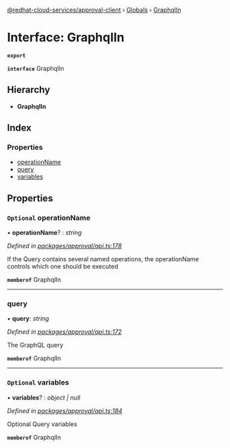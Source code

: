 [@redhat-cloud-services/approval-client](../README.md) › [Globals](../globals.md) › [GraphqlIn](graphqlin.md)

# Interface: GraphqlIn

**`export`** 

**`interface`** GraphqlIn

## Hierarchy

* **GraphqlIn**

## Index

### Properties

* [operationName](graphqlin.md#optional-operationname)
* [query](graphqlin.md#query)
* [variables](graphqlin.md#optional-variables)

## Properties

### `Optional` operationName

• **operationName**? : *string*

*Defined in [packages/approval/api.ts:178](https://github.com/RedHatInsights/javascript-clients/blob/master/packages/approval/api.ts#L178)*

If the Query contains several named operations, the operationName controls which one should be executed

**`memberof`** GraphqlIn

___

###  query

• **query**: *string*

*Defined in [packages/approval/api.ts:172](https://github.com/RedHatInsights/javascript-clients/blob/master/packages/approval/api.ts#L172)*

The GraphQL query

**`memberof`** GraphqlIn

___

### `Optional` variables

• **variables**? : *object | null*

*Defined in [packages/approval/api.ts:184](https://github.com/RedHatInsights/javascript-clients/blob/master/packages/approval/api.ts#L184)*

Optional Query variables

**`memberof`** GraphqlIn
